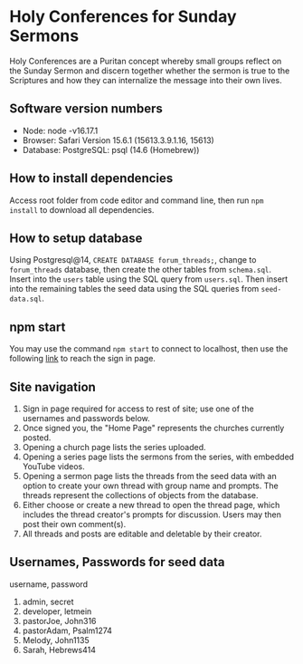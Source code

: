 # Holy Conferences for Sunday Sermons

Holy Conferences are a Puritan concept whereby small groups reflect on the Sunday Sermon and discern together whether the sermon is true to the Scriptures and how they can internalize the message into their own lives.

## Software version numbers

* Node: node -v16.17.1
* Browser: Safari Version 15.6.1 (15613.3.9.1.16, 15613)
* Database: PostgreSQL: psql (14.6 (Homebrew))

## How to install dependencies

Access root folder from code editor and command line, then run `npm install` to download all dependencies.

## How to setup database

Using Postgresql@14, `CREATE DATABASE forum_threads;`, change to `forum_threads` database, then create the other tables from `schema.sql`. Insert into the `users` table using the SQL query from `users.sql`. Then insert into the remaining tables the seed data using the SQL queries from `seed-data.sql`.

## npm start

You may use the command `npm start` to connect to localhost, then use the following [link](localhost:3000/) to reach the sign in page.

## Site navigation

1. Sign in page required for access to rest of site; use one of the usernames and passwords below.
2. Once signed you, the "Home Page" represents the churches currently posted.
3. Opening a church page lists the series uploaded.
4. Opening a series page lists the sermons from the series, with embedded YouTube videos.
5. Opening a sermon page lists the threads from the seed data with an option to create your own thread with group name and prompts. The threads represent the collections of objects from the database.
6. Either choose or create a new thread to open the thread page, which includes the thread creator's prompts for discussion. Users may then post their own comment(s).
7. All threads and posts are editable and deletable by their creator.

## Usernames, Passwords for seed data

username, password
1. admin, secret
2. developer, letmein
3. pastorJoe, John316
4. pastorAdam, Psalm1274
5. Melody, John1135
6. Sarah, Hebrews414
